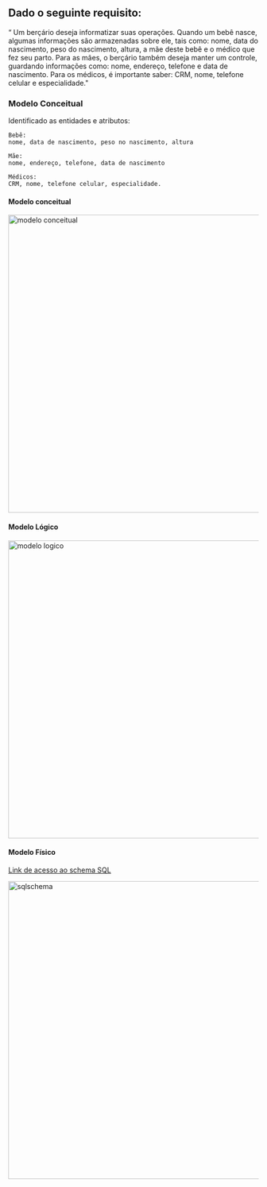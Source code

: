 <h2>Dado o seguinte requisito:</h2>

“ Um berçário deseja informatizar suas operações. Quando um bebê nasce, algumas
informações são armazenadas sobre ele, tais como: nome, data do nascimento, peso do
nascimento, altura, a mãe deste bebê e o médico que fez seu parto. Para as mães, o berçário
também deseja manter um controle, guardando informações como: nome, endereço, telefone
e data de nascimento. Para os médicos, é importante saber: CRM, nome, telefone celular e
especialidade."


<h3>Modelo Conceitual</h3>

Identificado as entidades e atributos: 

    Bebê: 
    nome, data de nascimento, peso no nascimento, altura

    Mãe:
    nome, endereço, telefone, data de nascimento

    Médicos: 
    CRM, nome, telefone celular, especialidade.

<h4>Modelo conceitual</h4>

   <img width="600" alt="modelo conceitual" src="https://github.com/lazarogomes99/FAP-Softex-2024-Ruby-on-Rails/assets/104474707/ec50762c-ce63-432e-995c-51d98010bb1e">


<h4>Modelo Lógico</h4>

  <img width="600" alt="modelo logico"  src="https://github.com/lazarogomes99/FAP-Softex-2024-Ruby-on-Rails/assets/104474707/d41dba54-f9cb-4c53-ada8-3cc57ff24bf9">


<h4>Modelo Físico</h4>

   [Link de acesso ao schema SQL](https://gist.github.com/lazarogomes99/02a15e54b280698e52e99b8bcf26fbd6)
   
   <img width="600" alt="sqlschema" src="https://github.com/lazarogomes99/FAP-Softex-2024-Ruby-on-Rails/assets/104474707/21db768f-050a-4055-b224-0010480aacda">




